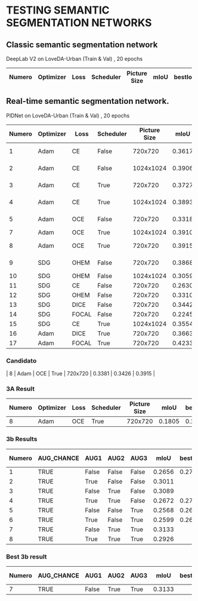 # TESTING SEMANTIC SEGMENTATION NETWORKS


## Classic semantic segmentation network

DeepLab V2 on LoveDA-Urban (Train & Val) , 20 epochs
 
| Numero | Optimizer | Loss  | Scheduler | Picture Size |  mIoU  | bestIoU | modified mIoU |
|--------|-----------|-------|-----------|--------------|--------|---------|---------------|




## Real-time semantic segmentation network.

PIDNet on LoveDA-Urban (Train & Val) , 20 epochs 


| Numero | Optimizer | Loss  | Scheduler | Picture Size | mIoU          | Latency | FLOPs     | Parameters |
|--------|-----------|-------|-----------|--------------|---------------|---------|-----------|------------|
| 1     | Adam      | CE    | False     | 720x720      | 0.3617        | 2:45 hours | 1.10e+12  | 6.14e+07   |
| 2     | Adam      | CE    | False     | 1024x1024    | 0.3906        | 2:59 hours        | 1.10e+12  | 6.14e+07   |
| 3     | Adam      | CE    | True      | 720x720      | 0.3727        | 2:41 hours        | 1.10e+12  | 6.14e+07   |
| 4      | Adam      | CE    | True      | 1024x1024    | 0.3893        | 2:51 hours        | 1.10e+12  | 6.14e+07   |
| 5      | Adam      | OCE   | False     | 720x720      | 0.3318        | 2:42 hours        | 1.10e+12  | 6.14e+07   |
| 7      | Adam      | OCE   | True      | 1024x1024    | 0.3910        |         | 1.10e+12  | 6.14e+07   |
| 8      | Adam      | OCE   | True      | 720x720      | 0.3915        | 2:40 hours        | 1.10e+12  | 6.14e+07   |
| 9      | SDG       | OHEM  | False     | 720x720      | 0.3868        | 1:23 hours        | 1.10e+12  | 6.14e+07   |
| 10     | SDG       | OHEM  | False     | 1024x1024    | 0.3059        |         | 1.10e+12  | 6.14e+07   |
| 11     | SDG       | CE    | False     | 720x720      | 0.2630        |         | 1.10e+12  | 6.14e+07   |
| 12     | SDG       | OHEM  | False     | 720x720      | 0.3310        |         | 1.10e+12  | 6.14e+07   |
| 13     | SDG       | DICE  | False     | 720x720      | 0.3442        |         | 1.10e+12  | 6.14e+07   |
| 14     | SDG       | FOCAL | False     | 720x720      | 0.2245        |         | 1.10e+12  | 6.14e+07   |
| 15     | SDG       | CE    | True      | 1024x1024    | 0.3554        |         | 1.10e+12  | 6.14e+07   |
| 16     | Adam      | DICE  | True      | 720x720      | 0.3663        |         | 1.10e+12  | 6.14e+07   |
| 17     | Adam      | FOCAL | True      | 720x720      | 0.4233        |         | 1.10e+12  | 6.14e+07   |


### Candidato
| 8      | Adam      | OCE   | True      | 720x720      | 0.3381 | 0.3426  | 0.3915        |

### 3A Result

| Numero | Optimizer | Loss  | Scheduler | Picture Size |  mIoU  | bestIoU | modified mIoU |
|--------|-----------|-------|-----------|--------------|--------|---------|---------------|
| 8      | Adam      | OCE   | True      | 720x720      | 0.1805 | 0.2009  | 0.2296        |


### 3b Results

| Numero | AUG_CHANCE | AUG1  | AUG2  | AUG3  |  mIoU  | bestIoU | modified mIoU |
|--------|------------|-------|-------|-------|--------|---------|---------------|
| 1      | TRUE       | False | False | False | 0.2656 | 0.2753  | 0.2951      |
| 2      | TRUE       | True  | False | False | 0.3011 |         | 0.3042        |
| 3      | TRUE       | False | True  | False | 0.3089 |         | 0.3108        |
| 4      | TRUE       | True  | True  | False | 0.2672 | 0.2750  | 0.3143        |
| 5      | TRUE       | False | False | True  | 0.2568 | 0.2642  | 0.3020        |
| 6      | TRUE       | True  | False | True  | 0.2599 | 0.2632  | 0.3008        |
| 7      | TRUE       | False | True  | True  | 0.3133 |         | 0.3151        |
| 8      | TRUE       | True  | True  | True  | 0.2926 |         | 0.3014        |

### Best 3b result

| Numero | AUG_CHANCE | AUG1  | AUG2  | AUG3  |  mIoU  | bestIoU | modified mIoU |
|--------|------------|-------|-------|-------|--------|---------|---------------|
| 7      | TRUE       | False | True  | True  | 0.3133 |         | 0.3151        |